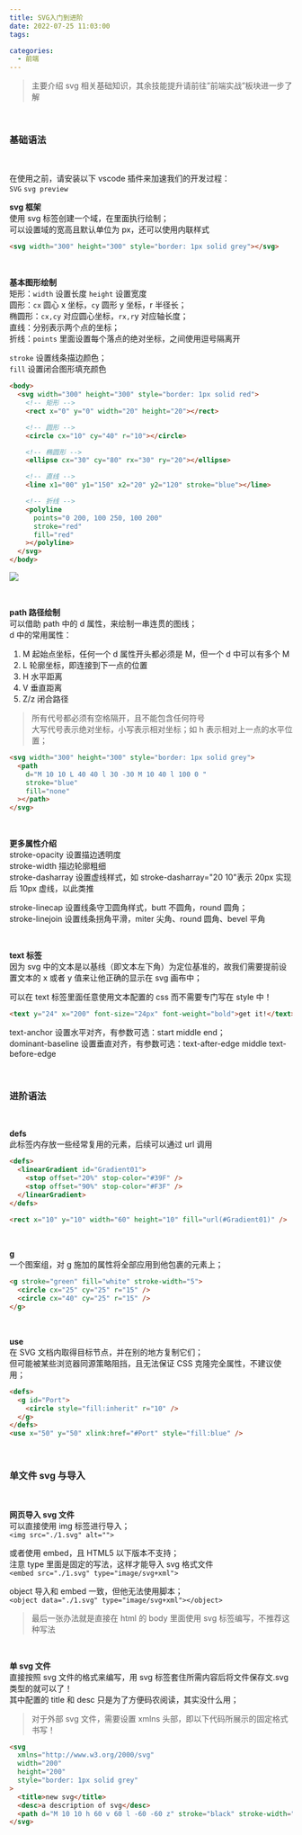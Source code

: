 ```yaml
---
title: SVG入门到进阶
date: 2022-07-25 11:03:00
tags:

categories:
  - 前端
---
```


> 主要介绍 svg 相关基础知识，其余技能提升请前往”前端实战”板块进一步了解

<br>

### 基础语法

<br>

在使用之前，请安装以下 vscode 插件来加速我们的开发过程：  
`SVG` `svg preview`

**svg 框架**  
使用 svg 标签创建一个域，在里面执行绘制；  
可以设置域的宽高且默认单位为 px，还可以使用内联样式

```html
<svg width="300" height="300" style="border: 1px solid grey"></svg>
```

<br>

**基本图形绘制**  
矩形：`width` 设置长度 `height` 设置宽度  
圆形：`cx` 圆心 x 坐标，`cy` 圆形 y 坐标，r 半径长；  
椭圆形：`cx,cy` 对应圆心坐标，`rx,r`y 对应轴长度；  
直线：分别表示两个点的坐标；  
折线：`points` 里面设置每个落点的绝对坐标，之间使用逗号隔离开

`stroke` 设置线条描边颜色；  
`fill` 设置闭合图形填充颜色

```html
<body>
  <svg width="300" height="300" style="border: 1px solid red">
    <!-- 矩形 -->
    <rect x="0" y="0" width="20" height="20"></rect>

    <!-- 圆形 -->
    <circle cx="10" cy="40" r="10"></circle>

    <!-- 椭圆形 -->
    <ellipse cx="30" cy="80" rx="30" ry="20"></ellipse>

    <!-- 直线 -->
    <line x1="00" y1="150" x2="20" y2="120" stroke="blue"></line>

    <!-- 折线 -->
    <polyline
      points="0 200, 100 250, 100 200"
      stroke="red"
      fill="red"
    ></polyline>
  </svg>
</body>
```

![](https://cdn.jsdelivr.net/gh/zhiyiyi/zhipic/blog/imgs/css/svg-basic.png)

<br>

**path 路径绘制**  
可以借助 path 中的 d 属性，来绘制一串连贯的图线；  
d 中的常用属性：

1. M 起始点坐标，任何一个 d 属性开头都必须是 M，但一个 d 中可以有多个 M
2. L 轮廓坐标，即连接到下一点的位置
3. H 水平距离
4. V 垂直距离
5. Z/z 闭合路径

> 所有代号都必须有空格隔开，且不能包含任何符号  
> 大写代号表示绝对坐标，小写表示相对坐标；如 h 表示相对上一点的水平位置；

```html
<svg width="300" height="300" style="border: 1px solid grey">
  <path
    d="M 10 10 L 40 40 l 30 -30 M 10 40 l 100 0 "
    stroke="blue"
    fill="none"
  ></path>
</svg>
```

<br>

**更多属性介绍**  
stroke-opacity 设置描边透明度  
stroke-width 描边轮廓粗细  
stroke-dasharray 设置虚线样式，如 stroke-dasharray="20 10"表示 20px 实现后 10px 虚线，以此类推

stroke-linecap 设置线条守卫圆角样式，butt 不圆角，round 圆角；  
stroke-linejoin 设置线条拐角平滑，miter 尖角、round 圆角、bevel 平角

<br>

**text 标签**  
因为 svg 中的文本是以基线（即文本左下角）为定位基准的，故我们需要提前设置文本的 x 或者 y 值来让他正确的显示在 svg 画布中；

可以在 text 标签里面任意使用文本配置的 css 而不需要专门写在 style 中！

```html
<text y="24" x="200" font-size="24px" font-weight="bold">get it!</text>
```

text-anchor 设置水平对齐，有参数可选：start middle end；  
dominant-baseline 设置垂直对齐，有参数可选：text-after-edge middle text-before-edge

<br>

### 进阶语法

<br>

**defs**  
此标签内存放一些经常复用的元素，后续可以通过 url 调用

```html
<defs>
  <linearGradient id="Gradient01">
    <stop offset="20%" stop-color="#39F" />
    <stop offset="90%" stop-color="#F3F" />
  </linearGradient>
</defs>

<rect x="10" y="10" width="60" height="10" fill="url(#Gradient01)" />
```

<br>

**g**  
一个图案组，对 g 施加的属性将全部应用到他包裹的元素上；

```html
<g stroke="green" fill="white" stroke-width="5">
  <circle cx="25" cy="25" r="15" />
  <circle cx="40" cy="25" r="15" />
</g>
```

<br>

**use**  
在 SVG 文档内取得目标节点，并在别的地方复制它们；  
但可能被某些浏览器同源策略阻挡，且无法保证 CSS 克隆完全属性，不建议使用；

```html
<defs>
  <g id="Port">
    <circle style="fill:inherit" r="10" />
  </g>
</defs>
<use x="50" y="50" xlink:href="#Port" style="fill:blue" />
```

<br>

### 单文件 svg 与导入

<br>

**网页导入 svg 文件**  
可以直接使用 img 标签进行导入；  
`<img src="./1.svg" alt="">`

或者使用 embed，且 HTML5 以下版本不支持；  
注意 type 里面是固定的写法，这样才能导入 svg 格式文件  
`<embed src="./1.svg" type="image/svg+xml">`

object 导入和 embed 一致，但他无法使用脚本；  
`<object data="./1.svg" type="image/svg+xml"></object>`

> 最后一张办法就是直接在 html 的 body 里面使用 svg 标签编写，不推荐这种写法

<br>

**单 svg 文件**  
直接按照 svg 文件的格式来编写，用 svg 标签套住所需内容后将文件保存文.svg 类型的就可以了！  
其中配置的 title 和 desc 只是为了方便码农阅读，其实没什么用；

> 对于外部 svg 文件，需要设置 xmlns 头部，即以下代码所展示的固定格式书写！

```html
<svg
  xmlns="http://www.w3.org/2000/svg"
  width="200"
  height="200"
  style="border: 1px solid grey"
>
  <title>new svg</title>
  <desc>a description of svg</desc>
  <path d="M 10 10 h 60 v 60 l -60 -60 z" stroke="black" stroke-width="2" />
</svg>
```
